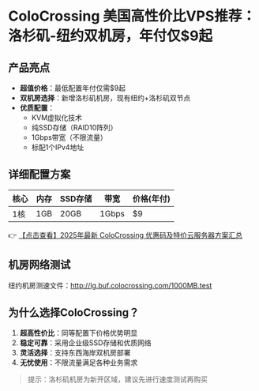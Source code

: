 # ColoCrossing 美国高性价比VPS推荐：洛杉矶-纽约双机房，年付仅$9起

## 产品亮点
- **超值价格**：最低配置年付仅需$9起
- **双机房选择**：新增洛杉矶机房，现有纽约+洛杉矶双节点
- **优质配置**：
  - KVM虚拟化技术
  - 纯SSD存储（RAID10阵列）
  - 1Gbps带宽（不限流量）
  - 标配1个IPv4地址

## 详细配置方案
| 核心 | 内存 | SSD存储 | 带宽 | 价格(年付) |
|------|------|---------|------|------------|
| 1核  | 1GB  | 20GB    | 1Gbps | $9        |

👉 [【点击查看】2025年最新 ColoCrossing 优惠码及特价云服务器方案汇总](https://bit.ly/ColoCrossing)

## 机房网络测试
纽约机房测速文件：http://lg.buf.colocrossing.com/1000MB.test

## 为什么选择ColoCrossing？
1. **超高性价比**：同等配置下价格优势明显
2. **稳定可靠**：采用企业级SSD存储和优质网络
3. **灵活选择**：支持东西海岸双机房部署
4. **无忧使用**：不限流量满足各种业务需求

> 提示：洛杉矶机房为新开区域，建议先进行速度测试再购买